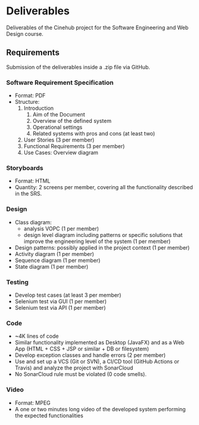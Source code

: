 # Deliverables

Deliverables of the Cinehub project for the Software Engineering and Web Design course.

## Requirements

Submission of the deliverables inside a .zip file via GitHub.

### Software Requirement Specification

- Format: PDF
- Structure:
    1. Introduction
        1. Aim of the Document
        2. Overview of the defined system
        3. Operational settings
        4. Related systems with pros and cons (at least two)
    2. User Stories (3 per member)
    3. Functional Requirements (3 per member)
    4. Use Cases: Overview diagram

### Storyboards

- Format: HTML
- Quantity: 2 screens per member, covering all the functionality described in the SRS.

### Design

- Class diagram:
    * analysis VOPC (1 per member)
    * design level diagram including patterns or specific solutions that improve the engineering level of the system (1 per member)
- Design patterns: possibly applied in the project context (1 per member)
- Activity diagram (1 per member)
- Sequence diagram (1 per member)
- State diagram (1 per member)

### Testing

- Develop test cases (at least 3 per member)
- Selenium test via GUI (1 per member)
- Selenium test via API (1 per member)

### Code

- ~4K lines of code
- Similar functionality implemented as Desktop (JavaFX) and as a Web App (HTML + CSS + JSP or similar + DB or filesystem)
- Develop exception classes and handle errors (2 per member)
- Use and set up a VCS (Git or SVN), a CI/CD tool (GitHub Actions or Travis) and analyze the project with SonarCloud
- No SonarCloud rule must be violated (0 code smells).

### Video

- Format: MPEG
- A one or two minutes long video of the developed system performing the expected functionalities
